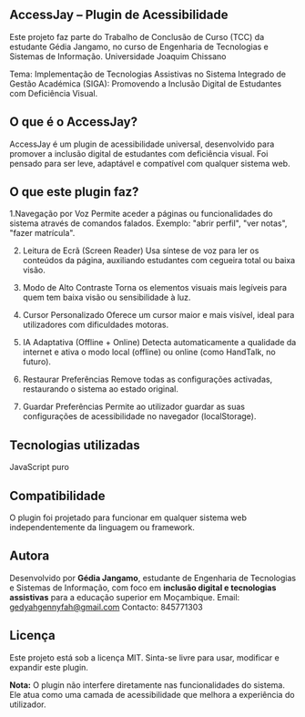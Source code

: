 ## AccessJay – Plugin de Acessibilidade

Este projeto faz parte do Trabalho de Conclusão de Curso (TCC) da estudante Gédia Jangamo,
no curso de Engenharia de Tecnologias e Sistemas de Informação. Universidade Joaquim Chissano

Tema: Implementação de Tecnologias Assistivas no Sistema Integrado de Gestão Académica (SIGA):
Promovendo a Inclusão Digital de Estudantes com Deficiência Visual.


## O que é o AccessJay?

AccessJay é um plugin de acessibilidade universal, desenvolvido para promover a inclusão digital de estudantes com deficiência visual. Foi pensado para ser leve, adaptável e compatível com qualquer sistema web.

## O que este plugin faz?

  1.Navegação por Voz
  Permite aceder a páginas ou funcionalidades do sistema através de comandos falados.
  Exemplo: "abrir perfil", "ver notas", "fazer matrícula".

2. Leitura de Ecrã (Screen Reader)
Usa síntese de voz para ler os conteúdos da página, auxiliando estudantes com cegueira total ou baixa visão.

3. Modo de Alto Contraste
Torna os elementos visuais mais legíveis para quem tem baixa visão ou sensibilidade à luz.

4. Cursor Personalizado
Oferece um cursor maior e mais visível, ideal para utilizadores com dificuldades motoras.

5. IA Adaptativa (Offline + Online)
Detecta automaticamente a qualidade da internet e ativa o modo local (offline) ou online (como HandTalk, no futuro).

6. Restaurar Preferências
Remove todas as configurações activadas, restaurando o sistema ao estado original.

7. Guardar Preferências
Permite ao utilizador guardar as suas configurações de acessibilidade no navegador (localStorage).

## Tecnologias utilizadas

  JavaScript puro

## Compatibilidade

O plugin foi projetado para funcionar em qualquer sistema web independentemente da linguagem ou framework.

## Autora
 Desenvolvido por **Gédia Jangamo**, estudante de Engenharia de Tecnologias e Sistemas de Informação, com foco em **inclusão digital e tecnologias assistivas** para
 a educação superior em Moçambique.
 Email: gedyahgennyfah@gmail.com
 Contacto: 845771303

## Licença
Este projeto está sob a licença MIT. Sinta-se livre para usar, modificar e expandir este plugin.

**Nota:** O plugin não interfere diretamente nas funcionalidades do sistema. Ele atua como uma camada de acessibilidade que melhora a experiência do utilizador.
